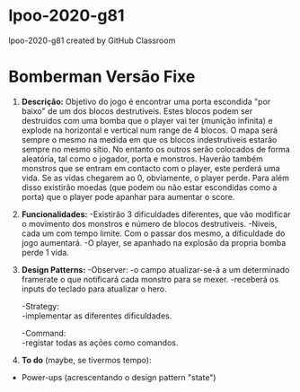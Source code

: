 # lpoo-2020-g81
lpoo-2020-g81 created by GitHub Classroom

# Bomberman Versão Fixe

1. **Descrição:**
Objetivo do jogo é encontrar uma porta escondida "por baixo" de um dos blocos destrutiveis.
Estes blocos podem ser destruidos com uma bomba que o player vai ter (munição infinita) e explode na horizontal e vertical num range de 4 blocos.
O mapa será sempre o mesmo na medida em que os blocos indestrutiveis estarão sempre no mesmo sítio. No entanto os outros serão colocados de forma aleatória, tal como o jogador, porta e monstros.
Haverão também monstros que se entram em contacto com o player, este perderá uma vida. Se as vidas chegarem ao 0, obviamente, o player perde.
Para além disso existirão moedas (que podem ou não estar escondidas como a porta) que o player pode apanhar para aumentar o score.

1. **Funcionalidades:**
	-Existirão 3 dificuldades diferentes, que vão modificar o movimento dos monstros e número de blocos destrutiveis.
	-Niveis, cada um com tempo limite. Com o passar dos mesmo, a dificuldade do jogo aumentará.
	-O player, se apanhado na explosão da propria bomba perde 1 vida.

1. **Design Patterns:**
	-Observer: 
		-o campo atualizar-se-á a um determinado framerate o que notificará cada monstro para se mexer.
		-receberá os inputs do teclado para atualizar o hero.

	-Strategy:	
		-implementar as diferentes dificuldades.

	-Command: 	
		-registar todas as ações como comandos.

1. **To do** (maybe, se tivermos tempo):
- Power-ups (acrescentando o design pattern "state")
